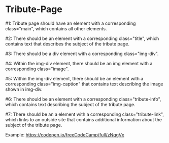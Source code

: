# Tribute-Page

#1:  Tribute page should have an element with a corresponding class="main", which contains all other elements.

#2: There should be an element with a corresponding class="title", which contains text that describes the subject of the tribute page.

 #3: There should be a div element with a corresponding class="img-div".
 
 #4: Within the img-div element, there should be an img element with a corresponding class="image".
 
 #5: Within the img-div element, there should be an element with a corresponding class="img-caption" that contains text describing the image shown in img-div.
 
 #6: There should be an element with a corresponding class="tribute-info", which contains text describing the subject of the tribute page.
 
 #7: There should be an a element with a corresponding class="tribute-link", which links to an outside site that contains additional information about the subject of the tribute page.
 
 Example: https://codepen.io/freeCodeCamp/full/zNqgVx
